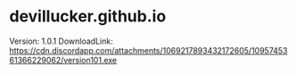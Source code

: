 # devillucker.github.io
Version: 1.0.1
DownloadLink: https://cdn.discordapp.com/attachments/1069217893432172605/1095745361366229062/version101.exe
